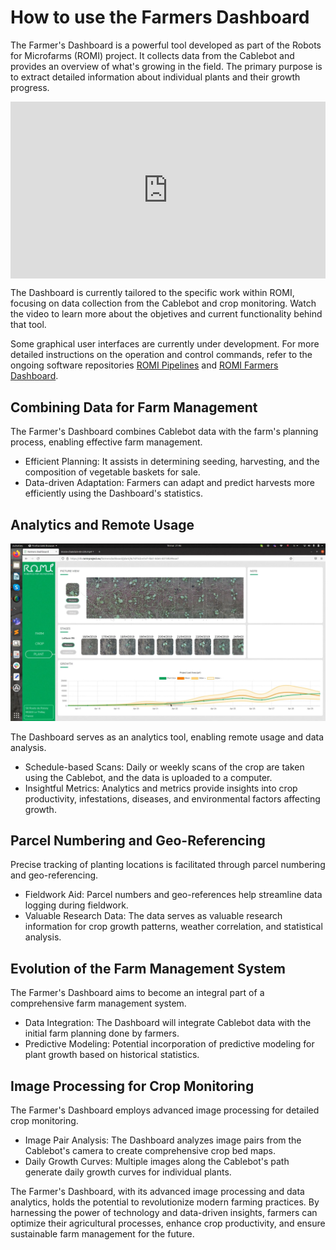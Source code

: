 How to use the Farmers Dashboard
================================

The Farmer's Dashboard is a powerful tool developed as part of the Robots for Microfarms (ROMI) project. It collects data from the Cablebot and provides an overview of what's growing in the field. The primary purpose is to extract detailed information about individual plants and their growth progress.


<style>.embed-container { position: relative; padding-bottom: 56.25%; height: 0; overflow: hidden; max-width: 100%; } .embed-container iframe, .embed-container object, .embed-container embed { position: absolute; top: 0; left: 0; width: 100%; height: 100%; }</style><div class='embed-container'><iframe src='https://www.youtube.com/embed//_3oiv_96-X8' frameborder='0' allowfullscreen></iframe></div>


The Dashboard is currently tailored to the specific work within ROMI, focusing on data collection from the Cablebot and crop monitoring. Watch the video to learn more about the objetives and current functionality behind that tool.

Some graphical user interfaces are currently under development. For more detailed instructions on the operation and control commands, refer to the ongoing software repositories [ROMI Pipelines](https://github.com/romi/romitask
) and [ROMI Farmers Dashboard](https://github.com/romi/farmers-dashboard).

## Combining Data for Farm Management

The Farmer's Dashboard combines Cablebot data with the farm's planning process, enabling effective farm management.

- Efficient Planning: It assists in determining seeding, harvesting, and the composition of vegetable baskets for sale.
- Data-driven Adaptation: Farmers can adapt and predict harvests more efficiently using the Dashboard's statistics.

## Analytics and Remote Usage

![](/assets/images/farmersDashboard/db-screen-capture-1.png)

The Dashboard serves as an analytics tool, enabling remote usage and data analysis.

- Schedule-based Scans: Daily or weekly scans of the crop are taken using the Cablebot, and the data is uploaded to a computer.
- Insightful Metrics: Analytics and metrics provide insights into crop productivity, infestations, diseases, and environmental factors affecting growth.

## Parcel Numbering and Geo-Referencing

Precise tracking of planting locations is facilitated through parcel numbering and geo-referencing.

- Fieldwork Aid: Parcel numbers and geo-references help streamline data logging during fieldwork.
- Valuable Research Data: The data serves as valuable research information for crop growth patterns, weather correlation, and statistical analysis.

## Evolution of the Farm Management System

The Farmer's Dashboard aims to become an integral part of a comprehensive farm management system.

- Data Integration: The Dashboard will integrate Cablebot data with the initial farm planning done by farmers.
- Predictive Modeling: Potential incorporation of predictive modeling for plant growth based on historical statistics.

## Image Processing for Crop Monitoring

The Farmer's Dashboard employs advanced image processing for detailed crop monitoring.

- Image Pair Analysis: The Dashboard analyzes image pairs from the Cablebot's camera to create comprehensive crop bed maps.
- Daily Growth Curves: Multiple images along the Cablebot's path generate daily growth curves for individual plants.

The Farmer's Dashboard, with its advanced image processing and data analytics, holds the potential to revolutionize modern farming practices. By harnessing the power of technology and data-driven insights, farmers can optimize their agricultural processes, enhance crop productivity, and ensure sustainable farm management for the future.


